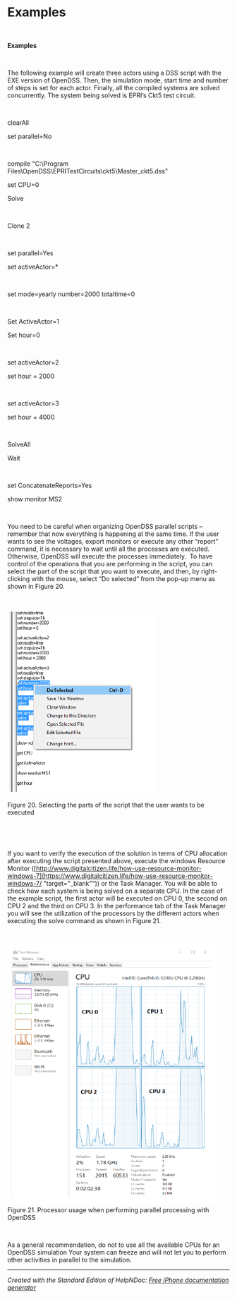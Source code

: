 # Examples

&nbsp;

**Examples**

&nbsp;

The following example will create three actors using a DSS script with the EXE version of OpenDSS. Then, the simulation mode, start time and number of steps is set for each actor. Finally, all the compiled systems are solved concurrently. The system being solved is EPRI’s Ckt5 test circuit.

&nbsp;

clearAll

set parallel=No

&nbsp;

compile "C:\\Program Files\\OpenDSS\\EPRITestCircuits\\ckt5\\Master\_ckt5.dss"

set CPU=0

Solve

&nbsp;

Clone 2

&nbsp;

set parallel=Yes

set activeActor=\*

&nbsp;

set mode=yearly number=2000 totaltime=0

&nbsp;

Set ActiveActor=1

Set hour=0

&nbsp;

set activeActor=2

set hour = 2000

&nbsp;

set activeActor=3

set hour = 4000

&nbsp;

SolveAll

Wait

&nbsp;

set ConcatenateReports=Yes

show monitor MS2

&nbsp;

You need to be careful when organizing OpenDSS parallel scripts – remember that now everything is happening at the same time. If the user wants to see the voltages, export monitors or execute any other “report” command, it is necessary to wait until all the processes are executed. Otherwise, OpenDSS will execute the processes immediately.&nbsp; To have control of the operations that you are performing in the script, you can select the part of the script that you want to execute, and then, by right-clicking with the mouse, select “Do selected” from the pop-up menu as shown in Figure 20.

&nbsp;

![Image](<lib/NewItem138.png>)

Figure 20. Selecting the parts of the script that the user wants to be executed

&nbsp;

&nbsp;

If you want to verify the execution of the solution in terms of CPU allocation after executing the script presented above, execute the windows Resource Monitor ([http://www.digitalcitizen.life/how-use-resource-monitor-windows-7](<https://www.digitalcitizen.life/how-use-resource-monitor-windows-7/> "target=\"\_blank\"")) or the Task Manager. You will be able to check how each system is being solved on a separate CPU. In the case of the example script, the first actor will be executed on CPU 0, the second on CPU 2 and the third on CPU 3. In the performance tab of the Task Manager you will see the utilization of the processors by the different actors when executing the solve command as shown in Figure 21.

&nbsp;

![Image](<lib/NewItem139.png>)\
Figure 21. Processor usage when performing parallel processing with OpenDSS

&nbsp;

As a general recommendation, do not to use all the available CPUs for an OpenDSS simulation Your system can freeze and will not let you to perform other activities in parallel to the simulation.


***
_Created with the Standard Edition of HelpNDoc: [Free iPhone documentation generator](<https://www.helpndoc.com/feature-tour/iphone-website-generation>)_
